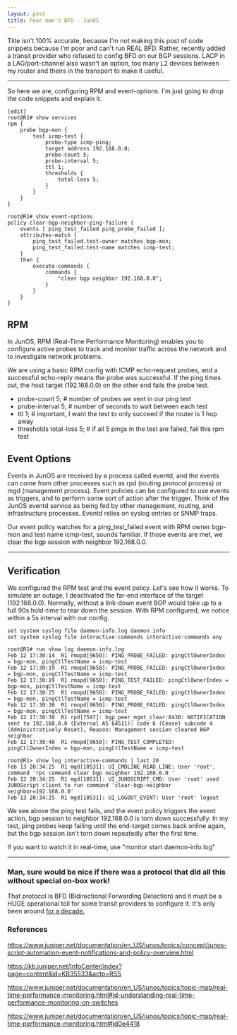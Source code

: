 ```yaml
---
layout: post
title: Poor man's BFD - JunOS
--- 
```


Title isn't 100% accurate, because I'm not making this post of code snippets because I'm poor and can't run REAL BFD. Rather, recently added a transit provider who refused to config BFD on our BGP sessions. LACP in a LAG/port-channel also wasn't an option, too many L2 devices between my router and theirs in the transport to make it useful. 

---

So here we are, configuring RPM and event-options. I'm just going to drop the code snippets and explain it. 

```
[edit]
root@R1# show services 
rpm {
    probe bgp-mon {
        test icmp-test {
            probe-type icmp-ping;
            target address 192.168.0.0;
            probe-count 5;
            probe-interval 5;
            ttl 1;
            thresholds {
                total-loss 5;
            }
        }
    }
}

root@R1# show event-options 
policy clear-bgp-neighbor-ping-failure {
    events [ ping_test_failed ping_probe_failed ];
    attributes-match {
        ping_test_failed.test-owner matches bgp-mon;
        ping_test_failed.test-name matches icmp-test;
    }
    then {
        execute-commands {
            commands {
                "clear bgp neighbor 192.168.0.0";
            }
        }
    }
}
```

## RPM 
In JunOS, RPM (Real-Time Performance Monitoring) enables you to configure active probes to track and monitor traffic across the network and to investigate network problems.

We are using a basic RPM config with ICMP echo-request probes, and a successful echo-reply means the probe was successful. If the ping times out, the host target (192.168.0.0) on the other end fails the probe test. 

* probe-count 5;           # number of probes we sent in our ping test 
* probe-interval 5;        # number of seconds to wait between each test 
* ttl 1;                   # important, I want the test to only succeed if the router is 1 hop away
* thresholds total-loss 5; # if all 5 pings in the test are failed, fail this rpm test

## Event Options 
Events in JunOS are received by a process called eventd, and the events can come from other processes such as rpd (routing protocol process) or mgd (management process). Event policies can be configured to use events as triggers, and to perform some sort of action after the trigger. Think of the JunOS eventd service as being fed by other management, routing, and infrastructure processes. Eventd relies on syslog entries or SNMP traps. 

Our event policy watches for a ping_test_failed event with RPM owner bgp-mon and test name icmp-test, sounds familiar. If those events are met, we clear the bgp session with neighbor 192.168.0.0. 

---

## Verification 
We configured the RPM test and the event policy. Let's see how it works. To simulate an outage, I deactivated the far-end interface of the target (192.168.0.0). Normally, without a link-down event BGP would take up to a full 90s hold-time to tear down the session. With RPM configured, we notice within a 5s interval with our config. 

```
set system syslog file daemon-info.log daemon info
set system syslog file interactive-commands interactive-commands any
```

```
root@R1# run show log daemon-info.log 
Feb 12 17:30:14  R1 rmopd[9650]: PING_PROBE_FAILED: pingCtlOwnerIndex = bgp-mon, pingCtlTestName = icmp-test
Feb 12 17:30:19  R1 rmopd[9650]: PING_PROBE_FAILED: pingCtlOwnerIndex = bgp-mon, pingCtlTestName = icmp-test
Feb 12 17:30:19  R1 rmopd[9650]: PING_TEST_FAILED: pingCtlOwnerIndex = bgp-mon, pingCtlTestName = icmp-test
Feb 12 17:30:25  R1 rmopd[9650]: PING_PROBE_FAILED: pingCtlOwnerIndex = bgp-mon, pingCtlTestName = icmp-test
Feb 12 17:30:30  R1 rmopd[9650]: PING_PROBE_FAILED: pingCtlOwnerIndex = bgp-mon, pingCtlTestName = icmp-test
Feb 12 17:30:30  R1 rpd[7597]: bgp_peer_mgmt_clear:8430: NOTIFICATION sent to 192.168.0.0 (External AS 64511): code 6 (Cease) subcode 4 (Administratively Reset), Reason: Management session cleared BGP neighbor
Feb 12 17:30:40  R1 rmopd[9650]: PING_TEST_COMPLETED: pingCtlOwnerIndex = bgp-mon, pingCtlTestName = icmp-test
```

```
root@R1> show log interactive-commands | last 20
Feb 13 20:34:25  R1 mgd[10531]: UI_CMDLINE_READ_LINE: User 'root', command 'rpc command clear bgp neighbor 192.168.0.0 '
Feb 13 20:34:25  R1 mgd[10531]: UI_JUNOSCRIPT_CMD: User 'root' used JUNOScript client to run command 'clear-bgp-neighbor neighbor=192.168.0.0'
Feb 13 20:34:25  R1 mgd[10531]: UI_LOGOUT_EVENT: User 'root' logout
```

We see above the ping test fails, and the event policy triggers the event action, bgp session to neighbor 192.168.0.0 is torn down successfully. In my test, ping probes keep failing until the end-target comes back online again, but the bgp session isn't torn down repeatedly after the first time. 

If you want to watch it in real-time, use "monitor start daemon-info.log"

---

### Man, sure would be nice if there was a protocol that did all this without special on-box work! 
That protocol is BFD (Bidirectional Forwarding Detection) and it must be a HUGE operational toll for some transit providers to configure it. It's only been around <a href="https://tools.ietf.org/html/rfc5880" target="_blank">for a decade.</a>

### References
<a href="https://www.juniper.net/documentation/en_US/junos/topics/concept/junos-script-automation-event-notifications-and-policy-overview.html
" target="_blank">https://www.juniper.net/documentation/en_US/junos/topics/concept/junos-script-automation-event-notifications-and-policy-overview.html</a>

<a href="https://kb.juniper.net/InfoCenter/index?page=content&id=KB35533&actp=RSS" target="_blank">https://kb.juniper.net/InfoCenter/index?page=content&id=KB35533&actp=RSS</a>

<a href="https://www.juniper.net/documentation/en_US/junos/topics/topic-map/real-time-performance-monitoring.html#id-understanding-real-time-performance-monitoring-on-switches
" target="_blank">https://www.juniper.net/documentation/en_US/junos/topics/topic-map/real-time-performance-monitoring.html#id-understanding-real-time-performance-monitoring-on-switches</a>

<a href="https://www.juniper.net/documentation/en_US/junos/topics/topic-map/real-time-performance-monitoring.html#jd0e4418" target="_blank">https://www.juniper.net/documentation/en_US/junos/topics/topic-map/real-time-performance-monitoring.html#jd0e4418</a>